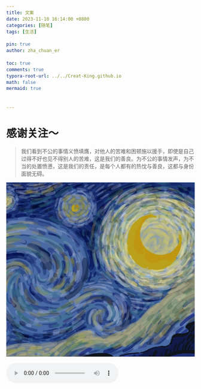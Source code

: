 ```yaml
---
title: 文案
date: 2023-11-10 16:14:00 +0800
categories: [随笔]
tags: [生活]

pin: true
author: zha_chuan_er

toc: true
comments: true
typora-root-url: ../../Creat-King.github.io
math: false
mermaid: true


---
```


# 感谢关注～

> 我们看到不公的事情义愤填膺，对他人的苦难和困顿施以援手，即使是自己过得不好也见不得别人的苦难，这是我们的善良。为不公的事情发声，为不当的处置愤懑，这是我们的责任，是每个人都有的热忱与善良，这都与身份面貌无碍。

![梵高1](/assets/blog_res/2023-11-10-%E6%96%87%E6%A1%88.assets/%E6%A2%B5%E9%AB%981.png)

![](//www.soundhelix.com/examples/mp3/SoundHelix-Song-1.mp3?autoplay=1&loop=1)

